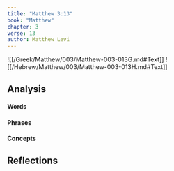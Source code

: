 ```yaml
---
title: "Matthew 3:13"
book: "Matthew"
chapter: 3
verse: 13
author: Matthew Levi
---
```

![[/Greek/Matthew/003/Matthew-003-013G.md#Text]]
![[/Hebrew/Matthew/003/Matthew-003-013H.md#Text]]

## Analysis

#### Words

#### Phrases

#### Concepts

## Reflections
